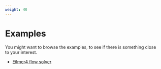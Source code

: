 ```yaml
---
weight: 40
---
```


# Examples
You might want to browse the examples, to see if there is something close to your interest.

- [Eilmer4 flow solver](/html/eilmer-catalog-of-examples.html)

